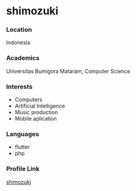 # shimozuki

### Location

Indonesia

### Academics

Universitas Bumigora Mataram, Computer Science

### Interests

- Computers
- Artificial Intelligence
- Music production
- Mobile aplication

### Languages

- flutter
- php

### Profile Link

[shimozuki](https://github.com/shimozuki)
